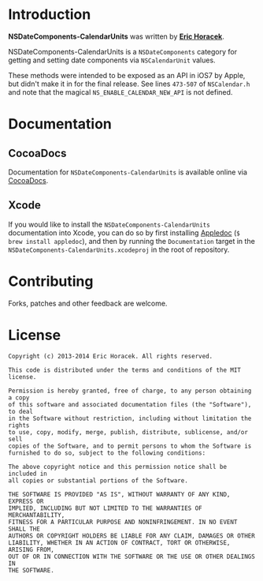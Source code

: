# Introduction

**NSDateComponents-CalendarUnits** was written by **[Eric Horacek](https://twitter.com/erichoracek)**.

NSDateComponents-CalendarUnits is a `NSDateComponents` category for getting and setting date components via `NSCalendarUnit` values.

These methods were intended to be exposed as an API in iOS7 by Apple, but didn't make it in for the final release. See lines `473-507` of `NSCalendar.h` and note that the magical `NS_ENABLE_CALENDAR_NEW_API` is not defined.

# Documentation

## CocoaDocs

Documentation for `NSDateComponents-CalendarUnits` is available online via [CocoaDocs](http://cocoadocs.org/docsets/NSDateComponents-CalendarUnits/).

## Xcode

If you would like to install the `NSDateComponents-CalendarUnits` documentation into Xcode, you can do so by first installing [Appledoc](https://github.com/tomaz/appledoc/) (`$ brew install appledoc`), and then by running the `Documentation` target in the `NSDateComponents-CalendarUnits.xcodeproj` in the root of repository.

# Contributing

Forks, patches and other feedback are welcome.

# License

```
Copyright (c) 2013-2014 Eric Horacek. All rights reserved.

This code is distributed under the terms and conditions of the MIT license.

Permission is hereby granted, free of charge, to any person obtaining a copy
of this software and associated documentation files (the "Software"), to deal
in the Software without restriction, including without limitation the rights
to use, copy, modify, merge, publish, distribute, sublicense, and/or sell
copies of the Software, and to permit persons to whom the Software is
furnished to do so, subject to the following conditions:

The above copyright notice and this permission notice shall be included in
all copies or substantial portions of the Software.

THE SOFTWARE IS PROVIDED "AS IS", WITHOUT WARRANTY OF ANY KIND, EXPRESS OR
IMPLIED, INCLUDING BUT NOT LIMITED TO THE WARRANTIES OF MERCHANTABILITY,
FITNESS FOR A PARTICULAR PURPOSE AND NONINFRINGEMENT. IN NO EVENT SHALL THE
AUTHORS OR COPYRIGHT HOLDERS BE LIABLE FOR ANY CLAIM, DAMAGES OR OTHER
LIABILITY, WHETHER IN AN ACTION OF CONTRACT, TORT OR OTHERWISE, ARISING FROM,
OUT OF OR IN CONNECTION WITH THE SOFTWARE OR THE USE OR OTHER DEALINGS IN
THE SOFTWARE.
```
